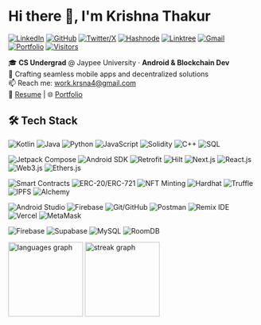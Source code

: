 # Hi there 👋, I'm Krishna Thakur

[![LinkedIn](https://img.shields.io/badge/LinkedIn-0077B5?style=flat-square&logo=linkedin&logoColor=white)](https://linkedin.com/in/krishnathakur1)
[![GitHub](https://img.shields.io/badge/GitHub-181717?style=flat-square&logo=github&logoColor=white)](https://github.com/iShinzoo)
[![Twitter/X](https://img.shields.io/badge/X-000000?style=flat-square&logo=x&logoColor=white)](https://x.com/i_krsna4)
[![Hashnode](https://img.shields.io/badge/Hashnode-2962FF?style=flat-square&logo=hashnode&logoColor=white)](https://hashnode.com/@i-krsna4)
[![Linktree](https://img.shields.io/badge/Linktree-39E09B?style=flat-square&logo=linktree&logoColor=white)](https://linktr.ee/i.krsna4)
[![Gmail](https://img.shields.io/badge/Gmail-D14836?style=flat-square&logo=gmail&logoColor=white)](mailto:work.krsna4@gmail.com)
[![Portfolio](https://img.shields.io/badge/Portfolio-005699?style=flat-square&logo=none&logoColor=white)](https://krishna-thakur.vercel.app/)
[![Visitors](https://visitor-badge.laobi.icu/badge?page_id=iShinzoo.iShinzoo)](https://github.com/iShinzoo) 


🎓 **CS Undergrad** @ Jaypee University · **Android & Blockchain Dev**  
🚀 Crafting seamless mobile apps and decentralized solutions <br>
📫 Reach me: [work.krsna4@gmail.com](mailto:work.krsna4@gmail.com) <br>
📄 [Resume](https://drive.google.com/file/d/140JcvIXQ4cCkVvxFwcu8MvFiemTA6D9r/view) | 🌐 [Portfolio](https://krishna-thakur.vercel.app/)

## 🛠️ Tech Stack

![Kotlin](https://img.shields.io/badge/Kotlin-7F52FF?style=flat-square&logo=kotlin&logoColor=white) 
![Java](https://img.shields.io/badge/Java-ED8B00?style=flat-square&logo=java&logoColor=white) 
![Python](https://img.shields.io/badge/Python-3776AB?style=flat-square&logo=python&logoColor=white) 
![JavaScript](https://img.shields.io/badge/JavaScript-F7DF1E?style=flat-square&logo=javascript&logoColor=black) 
![Solidity](https://img.shields.io/badge/Solidity-363636?style=flat-square&logo=solidity&logoColor=white) 
![C++](https://img.shields.io/badge/C++-00599C?style=flat-square&logo=cplusplus&logoColor=white) 
![SQL](https://img.shields.io/badge/SQL-4479A1?style=flat-square&logo=sql&logoColor=white) 

![Jetpack Compose](https://img.shields.io/badge/Jetpack%20Compose-4285F4?style=flat-square&logo=jetpackcompose&logoColor=white) 
![Android SDK](https://img.shields.io/badge/Android%20SDK-3DDC84?style=flat-square&logo=android&logoColor=white) 
![Retrofit](https://img.shields.io/badge/Retrofit-FF4081?style=flat-square&logo=retrofit&logoColor=white) 
![Hilt](https://img.shields.io/badge/Hilt-FFD700?style=flat-square&logo=dagger&logoColor=black) 
![Next.js](https://img.shields.io/badge/Next.js-000000?style=flat-square&logo=nextdotjs&logoColor=white) 
![React.js](https://img.shields.io/badge/React.js-61DAFB?style=flat-square&logo=react&logoColor=black) 
![Web3.js](https://img.shields.io/badge/Web3.js-F16822?style=flat-square&logo=web3&logoColor=white) 
![Ethers.js](https://img.shields.io/badge/Ethers.js-000000?style=flat-square&logo=ethersdotjs&logoColor=white) 

![Smart Contracts](https://img.shields.io/badge/Smart%20Contracts-363636?style=flat-square&logo=ethereum&logoColor=white) 
![ERC-20/ERC-721](https://img.shields.io/badge/ERC--20/ERC--721-363636?style=flat-square&logo=ethereum&logoColor=white) 
![NFT Minting](https://img.shields.io/badge/NFT%20Minting-363636?style=flat-square&logo=ethereum&logoColor=white) 
![Hardhat](https://img.shields.io/badge/Hardhat-363636?style=flat-square&logo=hardhat&logoColor=white) 
![Truffle](https://img.shields.io/badge/Truffle-363636?style=flat-square&logo=truffle&logoColor=white) 
![IPFS](https://img.shields.io/badge/IPFS-363636?style=flat-square&logo=ipfs&logoColor=white) 
![Alchemy](https://img.shields.io/badge/Alchemy-363636?style=flat-square&logo=alchemy&logoColor=white) 

![Android Studio](https://img.shields.io/badge/Android%20Studio-3DDC84?style=flat-square&logo=androidstudio&logoColor=white) 
![Firebase](https://img.shields.io/badge/Firebase-FFCA28?style=flat-square&logo=firebase&logoColor=black) 
![Git/GitHub](https://img.shields.io/badge/Git/GitHub-181717?style=flat-square&logo=github&logoColor=white) 
![Postman](https://img.shields.io/badge/Postman-FF6C37?style=flat-square&logo=postman&logoColor=white) 
![Remix IDE](https://img.shields.io/badge/Remix%20IDE-363636?style=flat-square&logo=remix&logoColor=white) 
![Vercel](https://img.shields.io/badge/Vercel-000000?style=flat-square&logo=vercel&logoColor=white) 
![MetaMask](https://img.shields.io/badge/MetaMask-363636?style=flat-square&logo=metamask&logoColor=white) 

![Firebase](https://img.shields.io/badge/Firebase-FFCA28?style=flat-square&logo=firebase&logoColor=black) 
![Supabase](https://img.shields.io/badge/Supabase-363636?style=flat-square&logo=supabase&logoColor=white) 
![MySQL](https://img.shields.io/badge/MySQL-4479A1?style=flat-square&logo=mysql&logoColor=white) 
![RoomDB](https://img.shields.io/badge/RoomDB-363636?style=flat-square&logo=room&logoColor=white) 

<div align="left">
  <img src="https://github-readme-stats.vercel.app/api/top-langs?username=iShinzoo&locale=en&hide_title=false&layout=compact&card_width=320&langs_count=5&theme=graywhite&hide_border=false&order=2" height="150" alt="languages graph"  />
  <img src="https://streak-stats.demolab.com?user=iShinzoo&locale=en&mode=daily&theme=graywhite&hide_border=false&border_radius=5&order=3" height="150" alt="streak graph"  />
</div>
